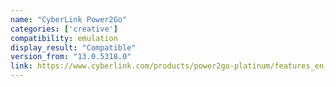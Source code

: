 ```yaml
---
name: "CyberLink Power2Go"
categories: ['creative']
compatibility: emulation
display_result: "Compatible"
version_from: "13.0.5318.0"
link: https://www.cyberlink.com/products/power2go-platinum/features_en_US.html
---
```


